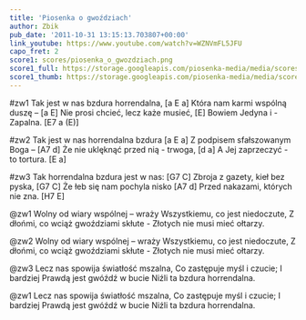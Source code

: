 ```yaml
---
title: 'Piosenka o gwoździach'
author: Zbik
pub_date: '2011-10-31 13:15:13.703807+00:00'
link_youtube: https://www.youtube.com/watch?v=WZNVmFL5JFU
capo_fret: 2
score1: scores/piosenka_o_gwozdziach.png
score1_full: https://storage.googleapis.com/piosenka-media/media/scores/piosenka_o_gwozdziach.png
score1_thumb: https://storage.googleapis.com/piosenka-media/media/scores/piosenka_o_gwozdziach.png.180x0_q85_upscale.jpg
---
```


#zw1
Tak jest w nas bzdura horrendalna, [a E a]
Która nam karmi wspólną duszę – [a E]
Nie prosi chcieć, lecz każe musieć, [E]
Bowiem Jedyna i - Zapalna. [E7 a (E)]

#zw2
Tak jest w nas horrendalna bzdura [a E a]
Z podpisem sfałszowanym Boga – [A7 d]
Że nie uklęknąć przed nią - trwoga, [d a]
A Jej zaprzeczyć - to tortura. [E a]

#zw3
Tak horrendalna bzdura jest w nas: [G7 C]
Zbroja z gazety, kieł bez pyska, [G7 C]
Że łeb się nam pochyla nisko [A7 d]
Przed nakazami, których nie zna. [H7 E]

@zw1
Wolny od wiary wspólnej – wraży
Wszystkiemu, co jest niedoczute,
Z dłońmi, co wciąż gwoździami skłute -
Złotych nie musi mieć ołtarzy.

@zw2
Wolny od wiary wspólnej – wraży
Wszystkiemu, co jest niedoczute,
Z dłońmi, co wciąż gwoździami skłute -
Złotych nie musi mieć ołtarzy.

@zw3
Lecz nas spowija światłość mszalna,
Co zastępuje myśl i czucie;
I bardziej Prawdą jest gwóźdź w bucie
Niźli ta bzdura horrendalna.

@zw1
Lecz nas spowija światłość mszalna,
Co zastępuje myśl i czucie;
I bardziej Prawdą jest gwóźdź w bucie
Niźli ta bzdura horrendalna.
